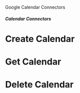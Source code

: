 Google Calendar Connectors

##### Calendar Connectors
# Create Calendar
# Get Calendar
# Delete Calendar